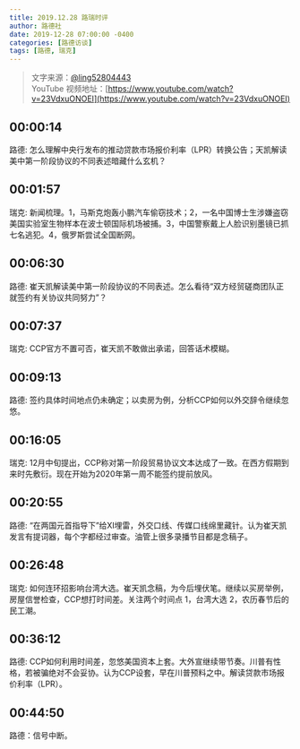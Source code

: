 ```yaml
---
title: 2019.12.28 路瑞时评
author: 路德社
date: 2019-12-28 07:00:00 -0400
categories: [路德访谈]
tags: [路德, 瑞克]
---
```


> 文字来源：[@ling52804443](https://twitter.com/ling52804443)  
> YouTube 视频地址：[https://www.youtube.com/watch?v=23VdxuONOEI](https://www.youtube.com/watch?v=23VdxuONOEI)

## 00:00:14

路德: 怎么理解中央行发布的推动贷款市场报价利率（LPR）转换公告；天凯解读美中第一阶段协议的不同表述暗藏什么玄机？

## 00:01:57

瑞克: 新闻梳理。1，马斯克炮轰小鹏汽车偷窃技术；2，一名中国博士生涉嫌盗窃美国实验室生物样本在波士顿国际机场被捕。3，中国警察戴上人脸识别墨镜已抓七名逃犯。4，俄罗斯尝试全国断网。

## 00:06:30

路德: 崔天凯解读美中第一阶段协议的不同表述。怎么看待“双方经贸磋商团队正就签约有关协议共同努力”？

## 00:07:37

瑞克:  CCP官方不置可否，崔天凯不敢做出承诺，回答话术模糊。

## 00:09:13

路德: 签约具体时间地点仍未确定；以卖房为例，分析CCP如何以外交辞令继续忽悠。

## 00:16:05

瑞克: 12月中旬提出，CCP称对第一阶段贸易协议文本达成了一致。在西方假期到来时先敷衍。现在开始为2020年第一周不能签约提前放风。

## 00:20:55

路德: “在两国元首指导下”给XI埋雷，外交口线、传媒口线绵里藏针。认为崔天凯发言有提词器，每个字都经过审查。油管上很多录播节目都是念稿子。

## 00:26:48

瑞克: 如何连环招影响台湾大选。崔天凯念稿，为今后埋伏笔。继续以买房举例，房屋信誉检查，CCP想打时间差。关注两个时间点 1，台湾大选 2，农历春节后的民工潮。

## 00:36:12

路德: CCP如何利用时间差，忽悠美国资本上套。大外宣继续带节奏。川普有性格，若被骗绝对不会妥协。认为CCP设套，早在川普预料之中。解读贷款市场报价利率（LPR）。

## 00:44:50

路德：信号中断。
